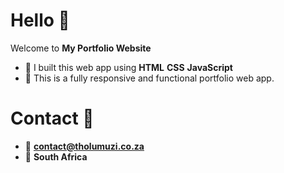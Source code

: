 # Hello 👋

Welcome to **My Portfolio Website**

- 💼 I built this web app using **HTML** **CSS** **JavaScript**
- 🎯 This is a fully responsive and functional portfolio web app.

# Contact 👋
- 📧 **contact@tholumuzi.co.za**
- 📌 **South Africa**
